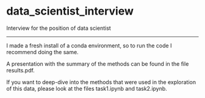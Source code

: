 # data_scientist_interview
Interview for the position of data scientist

--------------

I made a fresh install of a conda environment, so to run the code I recommend doing the same.

A presentation with the summary of the methods can be found in the file results.pdf.

If you want to deep-dive into the methods that were used in the exploration of this data, please look at the files task1.ipynb and task2.ipynb.
